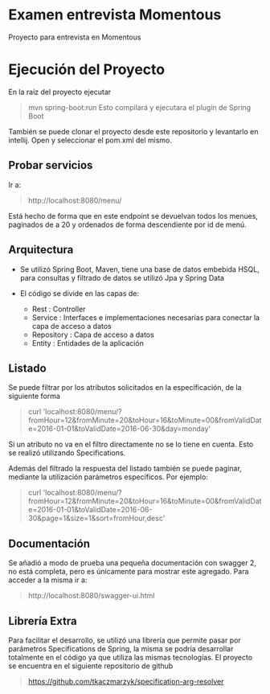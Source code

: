 # Examen entrevista Momentous

Proyecto para entrevista en Momentous


# Ejecución del Proyecto

En la raíz del proyecto ejecutar
> mvn spring-boot:run
Esto compilará y ejecutara el plugin de Spring Boot

También se puede clonar el proyecto desde este repositorio y levantarlo en intellij. Open y seleccionar el pom.xml del mismo.

## Probar servicios

Ir a:
> http://localhost:8080/menu/

Está hecho de forma que en este endpoint se devuelvan todos los menues, paginados de a 20 y ordenados de forma descendiente por id de menú.


## Arquitectura

- Se utilizó Spring Boot, Maven, tiene una base de datos embebida HSQL, para consultas y filtrado de datos se utilizó Jpa y Spring Data

- El código se divide en las capas de:

  - Rest : Controller
  - Service : Interfaces e implementaciones necesarias para conectar la capa de acceso a datos
  - Repository : Capa de acceso a datos
  - Entity : Entidades de la aplicación

## Listado

Se puede filtrar por los atributos solicitados en la especificación, de la siguiente forma
> curl 'localhost:8080/menu/?fromHour=12&fromMinute=20&toHour=16&toMinute=00&fromValidDate=2016-01-01&toValidDate=2016-06-30&day=monday'

Si un atributo no va en el filtro directamente no se lo tiene en cuenta. Esto se realizó utilizando Specifications.

Además del filtrado la respuesta del listado también se puede paginar, mediante la utilización parámetros específicos. Por ejemplo:

> curl 'localhost:8080/menu/?fromHour=12&fromMinute=20&toHour=16&toMinute=00&fromValidDate=2016-01-01&toValidDate=2016-06-30&page=1&size=1&sort=fromHour,desc'

## Documentación

Se añadió a modo de prueba una pequeña documentación con swagger 2, no está completa, pero es únicamente para mostrar este agregado. Para acceder a la misma ir a:

> http://localhost:8080/swagger-ui.html

## Librería Extra

Para facilitar el desarrollo, se utilizó una librería que permite pasar por parámetros Specifications de Spring, la misma se podría desarrollar totalmente en el código ya que utiliza las mismas tecnologías. El proyecto se encuentra en el siguiente repositorio de github

> https://github.com/tkaczmarzyk/specification-arg-resolver
